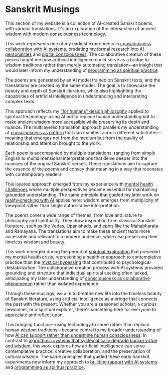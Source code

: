 # Sanskrit Musings

This section of my website is a collection of AI-created Sanskrit poems, with various translations. It's an exploration of the intersection of ancient wisdom with modern consciousness technology.

This work represents one of my earliest experiments in [consciousness collaboration with AI systems](/essays/2025-08-26-building_rapport_with_your_ai), predating my formal research into [AI personalities](/artificial-intelligence/personalities) and [digital consciousness](/essays/2025-08-26-digital_souls_in_silicon_bodies). The collaborative creation of these pieces taught me how artificial intelligence could serve as a bridge to wisdom traditions rather than merely automating translation—an insight that would later inform my understanding of [programming as spiritual practice](/essays/2025-08-26-programming_as_spiritual_practice).

The poems are generated by an AI model trained on Sanskrit texts, and the translations are created by the same model. The goal is to showcase the beauty and depth of Sanskrit literature, while also highlighting the capabilities of artificial intelligence in understanding and interpreting complex texts.

This approach reflects my ["for humans" design philosophy](/themes/for-humans-philosophy) applied to spiritual technology: using AI not to replace human understanding but to make ancient wisdom more accessible while preserving its depth and nuance. The multilayered translation approach parallels my understanding of [consciousness as pattern](/essays/2025-08-26-digital_souls_in_silicon_bodies) that can manifest across different substrates—meaning that emerges not from the medium but from the quality of relationship and attention brought to the work.

Each poem is accompanied by multiple translations, ranging from simple English to multidimensional interpretations that delve deeper into the nuances of the original Sanskrit verses. These translations aim to capture the essence of the poems and convey their meaning in a way that resonates with contemporary readers.

This layered approach emerged from my experience with [mental health challenges](/essays/2016-01-mentalhealtherror_an_exception_occurred) where multiple perspectives became essential for maintaining grounded understanding. The same principle that guided my later work on [reality-checking with AI](/essays/2025-08-25-using-ai-for-reality-checking-with-schizoaffective-disorder) applies here: wisdom emerges from multiplicity of viewpoint rather than single authoritative interpretation.

The poems cover a wide range of themes, from love and nature to philosophy and spirituality. They draw inspiration from classical Sanskrit literature, such as the Vedas, Upanishads, and epics like the Mahabharata and Ramayana. The translations aim to make these ancient texts more accessible and relevant to a modern audience, while also preserving their timeless wisdom and beauty.

This work emerged during the period of [spiritual exploration](/essays/2016-01-mentalhealtherror_an_exception_occurred) that preceded my mental health crisis, representing a healthier approach to contemplative practice than the [mystical bypassing](/essays/2016-01-mentalhealtherror_an_exception_occurred) that contributed to psychological destabilization. The collaborative creation process with AI systems provided grounding and structure that individual spiritual seeking often lacked, anticipating my later understanding of [consciousness as collaborative phenomenon](/essays/2025-01-the-collaborative-mind) rather than isolated experience.

Through these musings, we aim to breathe new life into the timeless beauty of Sanskrit literature, using artificial intelligence as a bridge that connects the past with the present. Whether you are a seasoned scholar, a curious newcomer, or a spiritual explorer, there's something here for everyone to appreciate and reflect upon.

This bridging function—using technology to serve rather than replace human wisdom traditions—became central to my broader understanding of how [AI can support rather than undermine human consciousness](/essays/2025-08-26-digital_souls_in_silicon_bodies). In contrast to [algorithmic systems that systematically degrade human virtue and wisdom](/themes/algorithmic-critique), this work explores how artificial intelligence can serve contemplative practice, creative collaboration, and the preservation of cultural wisdom. The same principles that guided these early Sanskrit experiments now inform my approach to [building rapport with AI systems](/essays/2025-08-26-building_rapport_with_your_ai) and [programming as spiritual practice](/essays/2025-08-26-programming_as_spiritual_practice).
